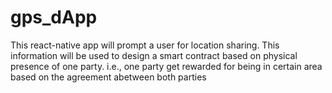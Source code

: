# gps_dApp

This react-native app will prompt a user for location sharing. This information will be used to design a smart contract based on physical presence of one party.
i.e., one party get rewarded for being in certain area based on the agreement abetween both parties
